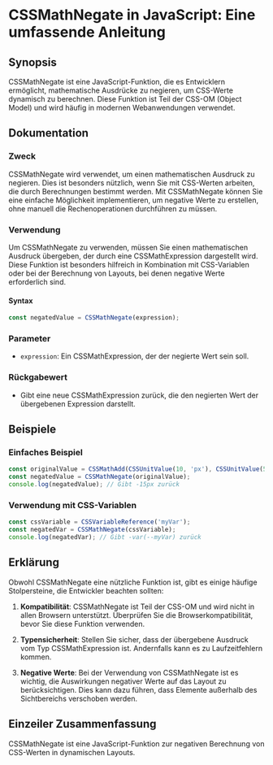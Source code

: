 <!--
Meta Description: # CSSMathNegate in JavaScript: Eine umfassende Anleitung ## Synopsis CSSMathNegate ist eine JavaScript-Funktion, die es Entwicklern ermöglicht, mathem...
Meta Keywords: cssmathnegate, ist, der, eine, die
-->

# CSSMathNegate in JavaScript: Eine umfassende Anleitung

## Synopsis
CSSMathNegate ist eine JavaScript-Funktion, die es Entwicklern ermöglicht, mathematische Ausdrücke zu negieren, um CSS-Werte dynamisch zu berechnen. Diese Funktion ist Teil der CSS-OM (Object Model) und wird häufig in modernen Webanwendungen verwendet.

## Dokumentation
### Zweck
CSSMathNegate wird verwendet, um einen mathematischen Ausdruck zu negieren. Dies ist besonders nützlich, wenn Sie mit CSS-Werten arbeiten, die durch Berechnungen bestimmt werden. Mit CSSMathNegate können Sie eine einfache Möglichkeit implementieren, um negative Werte zu erstellen, ohne manuell die Rechenoperationen durchführen zu müssen.

### Verwendung
Um CSSMathNegate zu verwenden, müssen Sie einen mathematischen Ausdruck übergeben, der durch eine CSSMathExpression dargestellt wird. Diese Funktion ist besonders hilfreich in Kombination mit CSS-Variablen oder bei der Berechnung von Layouts, bei denen negative Werte erforderlich sind.

#### Syntax
```javascript
const negatedValue = CSSMathNegate(expression);
```

### Parameter
- `expression`: Ein CSSMathExpression, der der negierte Wert sein soll.

### Rückgabewert
- Gibt eine neue CSSMathExpression zurück, die den negierten Wert der übergebenen Expression darstellt.

## Beispiele
### Einfaches Beispiel
```javascript
const originalValue = CSSMathAdd(CSSUnitValue(10, 'px'), CSSUnitValue(5, 'px'));
const negatedValue = CSSMathNegate(originalValue);
console.log(negatedValue); // Gibt -15px zurück
```

### Verwendung mit CSS-Variablen
```javascript
const cssVariable = CSSVariableReference('myVar');
const negatedVar = CSSMathNegate(cssVariable);
console.log(negatedVar); // Gibt -var(--myVar) zurück
```

## Erklärung
Obwohl CSSMathNegate eine nützliche Funktion ist, gibt es einige häufige Stolpersteine, die Entwickler beachten sollten:

1. **Kompatibilität**: CSSMathNegate ist Teil der CSS-OM und wird nicht in allen Browsern unterstützt. Überprüfen Sie die Browserkompatibilität, bevor Sie diese Funktion verwenden.
   
2. **Typensicherheit**: Stellen Sie sicher, dass der übergebene Ausdruck vom Typ CSSMathExpression ist. Andernfalls kann es zu Laufzeitfehlern kommen.
   
3. **Negative Werte**: Bei der Verwendung von CSSMathNegate ist es wichtig, die Auswirkungen negativer Werte auf das Layout zu berücksichtigen. Dies kann dazu führen, dass Elemente außerhalb des Sichtbereichs verschoben werden.

## Einzeiler Zusammenfassung
CSSMathNegate ist eine JavaScript-Funktion zur negativen Berechnung von CSS-Werten in dynamischen Layouts.